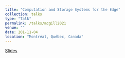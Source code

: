 ```yaml
---
title: "Computation and Storage Systems for the Edge"
collection: talks
type: "Talk"
permalink: /talks/mcgill2021
venue: ""
date: 201-11-04
location: "Montréal, Québec, Canada"
---
```

[Slides]()

